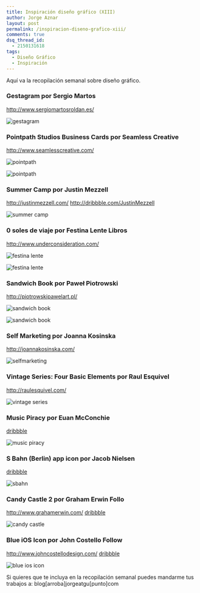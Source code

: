 ```yaml
---
title: Inspiración diseño gráfico (XIII)
author: Jorge Aznar
layout: post
permalink: /inspiracion-diseno-grafico-xiii/
comments: true
dsq_thread_id:
  - 2150131618
tags:
  - Diseño Gráfico
  - Inspiración
---
```

Aquí va la recopilación semanal sobre diseño gráfico.

<!--more-->


### **Gestagram** por **Sergio Martos**



<a href="http://www.sergiomartosroldan.es/" target="_blank">http://www.sergiomartosroldan.es/</a>


![gestagram][1]


### **Pointpath Studios Business Cards** por **Seamless Creative**


<a href="http://www.seamlesscreative.com/" target="_blank">http://www.seamlesscreative.com/</a>

![pointpath][2]

![pointpath][3]


### **Summer Camp** por **Justin Mezzell**

<a href="http://justinmezzell.com/" target="_blank">http://justinmezzell.com/</a>
<a href="http://dribbble.com/JustinMezzell" target="_blank">http://dribbble.com/JustinMezzell</a>

![summer camp][4]


### **0 soles de viaje** por **Festina Lente Libros**



<a href="http://www.underconsideration.com/fpo/archives/2013/07/festina-lente-libros.php?utm_source=feedburner&#038;utm_medium=feed&#038;utm_campaign=Feed%3A+ucllc%2Ffpo+%28FPO%3A+For+Print+Only%29" target="_blank">http://www.underconsideration.com/</a>


![festina lente][5]

![festina lente][6]


### **Sandwich Book** por **Paweł Piotrowski**



<a href="http://piotrowskipawelart.pl/" target="_blank">http://piotrowskipawelart.pl/</a>


![sandwich book][7]

![sandwich book][8]


### **Self Marketing** por **Joanna Kosinska**



<a href="http://joannakosinska.com/" target="_blank">http://joannakosinska.com/</a>


![selfmarketing][9]


### **Vintage Series: Four Basic Elements** por **Raul Esquivel**



<a href="http://raulesquivel.com/" target="_blank">http://raulesquivel.com/</a>


![vintage series][10]


### **Music Piracy** por **Euan McConchie**



<a href="http://dribbble.com/Euan_Mc" target="_blank">dribbble </a>


![music piracy][11]


### **S Bahn (Berlin) app icon** por **Jacob Nielsen**



<a href="http://dribbble.com/saeglopur" target="_blank">dribbble </a>


![sbahn][12]


### **Candy Castle 2** por **Graham Erwin Follo**



<a href="http://www.grahamerwin.com/" target="_blank">http://www.grahamerwin.com/</a>
<a href="http://dribbble.com/GrahamErwin" target="_blank">dribbble </a>


![candy castle][13]


### **Blue iOS Icon** por **John Costello Follow**



<a href="http://www.johncostellodesign.com/" target="_blank">http://www.johncostellodesign.com/</a>
<a href="http://dribbble.com/johncostelo" target="_blank">dribbble </a>


![blue ios icon][14]

Si quieres que te incluya en la recopilación semanal puedes mandarme tus trabajos a: blog[arroba]jorgeatgu[punto]com

 [1]: http://jorgeatgu.com/blog/img/2013/07/presentacion_gestagram-478x1800-271x1024.png
 [2]: http://jorgeatgu.com/blog/img/2013/07/pointpath_studios_business_cards_01.jpg
 [3]: http://jorgeatgu.com/blog/img/2013/07/pointpath_studios_business_cards_02.jpg
 [4]: http://jorgeatgu.com/blog/img/2013/07/summer-cup.jpg
 [5]: http://jorgeatgu.com/blog/img/2013/07/festina_lente_00.jpg
 [6]: http://jorgeatgu.com/blog/img/2013/07/festina_lente_04.jpg
 [7]: http://jorgeatgu.com/blog/img/2013/07/sandwich-book-1.jpg
 [8]: http://jorgeatgu.com/blog/img/2013/07/sandwich-book-2.jpg
 [9]: http://jorgeatgu.com/blog/img/2013/07/selfmarketing-723x1024.jpg
 [10]: http://jorgeatgu.com/blog/img/2013/07/water-vintage-2-small-662x1024.jpg
 [11]: http://jorgeatgu.com/blog/img/2013/07/musicpiracy800x600_1x.png
 [12]: http://jorgeatgu.com/blog/img/2013/07/s-bahn_1x.jpg
 [13]: http://jorgeatgu.com/blog/img/2013/07/candycastle_2_1x.jpg
 [14]: http://jorgeatgu.com/blog/img/2013/07/blu-2.png